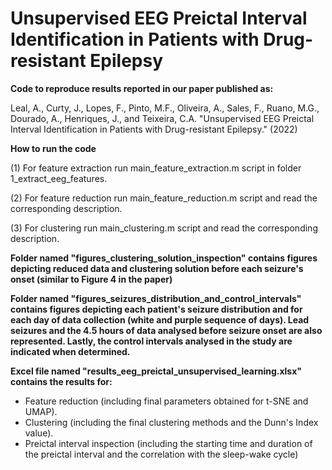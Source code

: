 # Unsupervised EEG Preictal Interval Identification in Patients with Drug-resistant Epilepsy

__Code to reproduce results reported in our paper published as:__

Leal, A., Curty, J., Lopes, F., Pinto, M.F., Oliveira, A., Sales, F., Ruano, M.G., Dourado, A., Henriques, J., and Teixeira, C.A. "Unsupervised EEG Preictal Interval Identification in Patients with Drug-resistant Epilepsy." (2022)

__How to run the code__

(1) For feature extraction run main_feature_extraction.m script in folder 1_extract_eeg_features.

(2) For feature reduction run main_feature_reduction.m script and read the corresponding description.

(3) For clustering run main_clustering.m script and read the corresponding description.


__Folder named "figures_clustering_solution_inspection" contains figures depicting reduced data and clustering solution before each seizure's onset (similar to Figure 4 in the paper)__

__Folder named "figures_seizures_distribution_and_control_intervals" contains figures depicting each patient's seizure distribution and for each day of data collection (white and purple sequence of days). Lead seizures and the 4.5 hours of data analysed before seizure onset are also represented. Lastly, the control intervals analysed in the study are indicated when determined.__

__Excel file named "results_eeg_preictal_unsupervised_learning.xlsx" contains the results for:__ 

- Feature reduction (including final parameters obtained for t-SNE and UMAP).
- Clustering (including the final clustering methods and the Dunn's Index value). 
- Preictal interval inspection (including the starting time and duration of the preictal interval and the correlation with the sleep-wake cycle)
